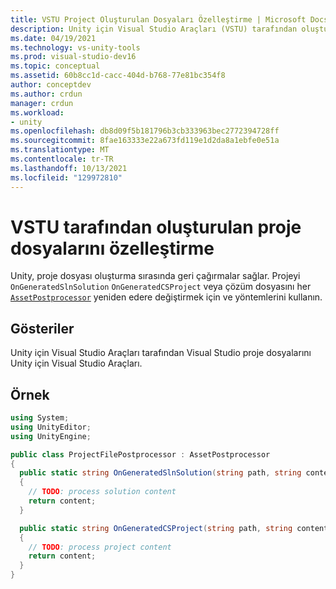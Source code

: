 ```yaml
---
title: VSTU Project Oluşturulan Dosyaları Özelleştirme | Microsoft Docs
description: Unity için Visual Studio Araçları (VSTU) tarafından oluşturulan proje dosyalarını özelleştirmeyi öğrenin. C# kod örneğini gözden geçirme.
ms.date: 04/19/2021
ms.technology: vs-unity-tools
ms.prod: visual-studio-dev16
ms.topic: conceptual
ms.assetid: 60b8cc1d-cacc-404d-b768-77e81bc354f8
author: conceptdev
ms.author: crdun
manager: crdun
ms.workload:
- unity
ms.openlocfilehash: db8d09f5b181796b3cb333963bec2772394728ff
ms.sourcegitcommit: 8fae163333e22a673fd119e1d2da8a1ebfe0e51a
ms.translationtype: MT
ms.contentlocale: tr-TR
ms.lasthandoff: 10/13/2021
ms.locfileid: "129972810"
---
```

# <a name="customize-project-files-created-by-vstu"></a>VSTU tarafından oluşturulan proje dosyalarını özelleştirme
Unity, proje dosyası oluşturma sırasında geri çağırmalar sağlar. Projeyi `OnGeneratedSlnSolution` `OnGeneratedCSProject` veya çözüm dosyasını her [`AssetPostprocessor`](https://docs.unity3d.com/ScriptReference/AssetPostprocessor.html) yeniden edere değiştirmek için ve yöntemlerini kullanın.

## <a name="demonstrates"></a>Gösteriler
Unity için Visual Studio Araçları tarafından Visual Studio proje dosyalarını Unity için Visual Studio Araçları.

## <a name="example"></a>Örnek

```csharp
using System;
using UnityEditor;
using UnityEngine;

public class ProjectFilePostprocessor : AssetPostprocessor
{
  public static string OnGeneratedSlnSolution(string path, string content)
  {
    // TODO: process solution content
    return content;
  }

  public static string OnGeneratedCSProject(string path, string content)
  {
    // TODO: process project content
    return content;
  }
}
```
